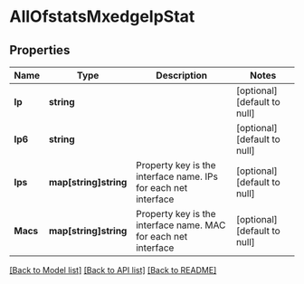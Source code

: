 # AllOfstatsMxedgeIpStat

## Properties
Name | Type | Description | Notes
------------ | ------------- | ------------- | -------------
**Ip** | **string** |  | [optional] [default to null]
**Ip6** | **string** |  | [optional] [default to null]
**Ips** | **map[string]string** | Property key is the interface name. IPs for each net interface | [optional] [default to null]
**Macs** | **map[string]string** | Property key is the interface name. MAC for each net interface | [optional] [default to null]

[[Back to Model list]](../README.md#documentation-for-models) [[Back to API list]](../README.md#documentation-for-api-endpoints) [[Back to README]](../README.md)

